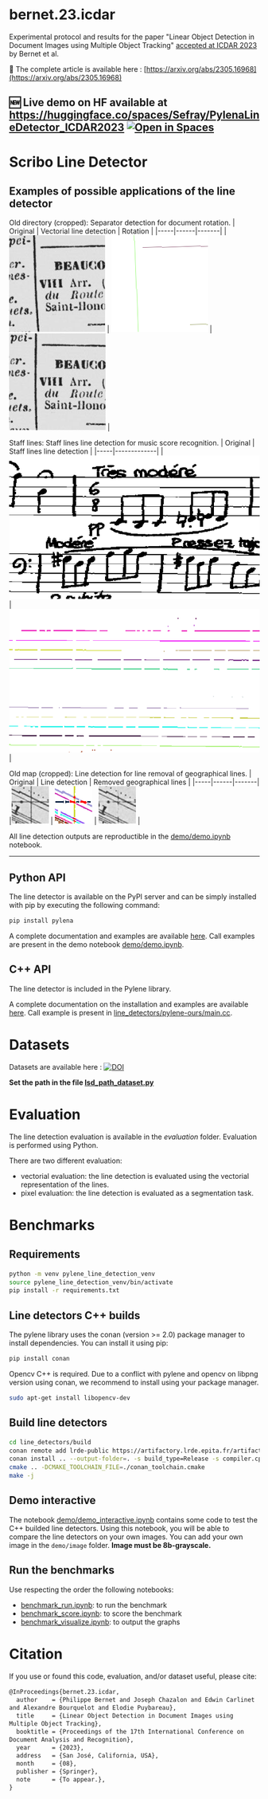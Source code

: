 # bernet.23.icdar
Experimental protocol and results for the paper "Linear Object Detection in Document Images using Multiple Object Tracking" [accepted at ICDAR 2023](https://icdar2023.org/program/accepted-papers/) by Bernet et al.

📝 The complete article is available here : [https://arxiv.org/abs/2305.16968](https://arxiv.org/abs/2305.16968)

🆕 Live demo on HF available at <https://huggingface.co/spaces/Sefray/PylenaLineDetector_ICDAR2023>
[![Open in Spaces](https://huggingface.co/datasets/huggingface/badges/raw/main/open-in-hf-spaces-lg.svg)](https://huggingface.co/spaces/Sefray/PylenaLineDetector_ICDAR2023)
---

# Scribo Line Detector

## Examples of possible applications of the line detector

Old directory (cropped): Separator detection for document rotation.
| Original | Vectorial line detection | Rotation |
|-----|------|-------|
|![Original](example_image/directory.png) | ![Vectorial line detection](example_image/directory_labeled.png) | ![Rotation](example_image/directory2.png) |

Staff lines: Staff lines line detection for music score recognition.
| Original | Staff lines line detection |
|-----|-------------|
|![Original](example_image/staff_lines.png) | ![Staff lines line detection](example_image/staff_lines_labeled.png) |

Old map (cropped): Line detection for line removal of geographical lines.
| Original | Line detection | Removed geographical lines |
|-----|------|-------|
|![Original](example_image/map.png) | ![Line detection](example_image/map_labeled.png) | ![Removed geographical lines](example_image/map2.png) |

All line detection outputs are reproductible in the [demo/demo.ipynb](demo/demo.ipynb) notebook.

---

## Python API

The line detector is available on the PyPI server and can be simply installed with pip by executing the following command:
```bash
pip install pylena
```

A complete documentation and examples are available [here](http://olena.pages.lre.epita.fr/pylena/). Call examples are present in the demo notebook [demo/demo.ipynb](demo/demo.ipynb).

## C++ API

The line detector is included in the Pylene library.

A complete documentation on the installation and examples are available [here](http://olena.pages.lre.epita.fr/pylene/next/tutorial/installation). Call example is present in [line_detectors/pylene-ours/main.cc](line_detectors/pylene-ours/main.cc).

# Datasets

Datasets are available here : [![DOI](https://zenodo.org/badge/DOI/10.5281/zenodo.7927611.svg)](https://doi.org/10.5281/zenodo.7927611)

**Set the path in the file [lsd_path_dataset.py](lsd_path_dataset.py)**

# Evaluation

The line detection evaluation is available in the *evaluation* folder.
Evaluation is performed using Python.

There are two different evaluation:
- vectorial evaluation: the line detection is evaluated using the vectorial representation of the lines.
- pixel evaluation: the line detection is evaluated as a segmentation task.

# Benchmarks

## Requirements

```bash
python -m venv pylene_line_detection_venv
source pylene_line_detection_venv/bin/activate
pip install -r requirements.txt
```

## Line detectors C++ builds 

The pylene library uses the conan (version >= 2.0) package manager to install dependencies. You can install it using pip:
```bash
pip install conan
```

Opencv C++ is required. Due to a conflict with pylene and opencv on libpng version using conan, we recommend to install using your package manager.
```bash
sudo apt-get install libopencv-dev
```

## Build line detectors

```bash
cd line_detectors/build
conan remote add lrde-public https://artifactory.lrde.epita.fr/artifactory/api/conan/lrde-public
conan install .. --output-folder=. -s build_type=Release -s compiler.cppstd=20 -s compiler.libcxx=libstdc++11 --build missing --build freeimage* --build openjpeg*
cmake .. -DCMAKE_TOOLCHAIN_FILE=./conan_toolchain.cmake
make -j
```

## Demo interactive

The notebook [demo/demo_interactive.ipynb](demo/demo_interactive.ipynb) contains some code to test the C++ builded line detectors.
Using this notebook, you will be able to compare the line detectors on your own images.
You can add your own image in the `demo/image` folder. **Image must be 8b-grayscale.**

## Run the benchmarks

Use respecting the order the following notebooks:
-  [benchmark_run.ipynb](benchmark_notebook/benchmark_run.ipynb): to run the benchmark
-  [benchmark_score.ipynb](benchmark_notebook/benchmark_score.ipynb): to score the benchmark
-  [benchmark_visualize.ipynb](benchmark_notebook/benchmark_visualize.ipynb): to output the graphs

# Citation

If you use or found this code, evaluation, and/or dataset useful, please cite:

```
@InProceedings{bernet.23.icdar,
  author    = {Philippe Bernet and Joseph Chazalon and Edwin Carlinet and Alexandre Bourquelot and Elodie Puybareau},
  title     = {Linear Object Detection in Document Images using Multiple Object Tracking},
  booktitle = {Proceedings of the 17th International Conference on Document Analysis and Recognition},
  year      = {2023},
  address   = {San José, California, USA},
  month     = {08},
  publisher = {Springer},
  note      = {To appear.},
}
```
